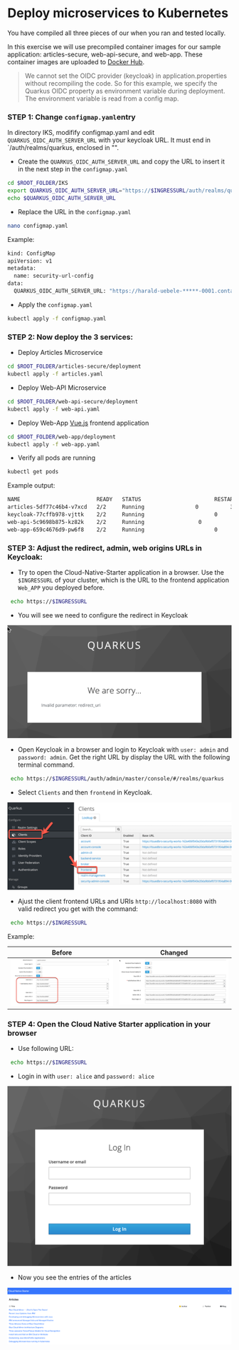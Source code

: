 # Deploy microservices to Kubernetes

You have compiled all three pieces of our  when you ran and tested locally.

In this exercise we will use precompiled container images for our sample application: articles-secure, web-api-secure, and web-app. These container images are uploaded to [Docker Hub](https://hub.docker.com/u/haraldu).

> We cannot set the OIDC provider (keycloak) in application.properties without recompiling the code. So for this example, we specify the Quarkus OIDC property as environment variable during deployment. The environment variable is read from a config map. 

### STEP 1: Change `configmap.yaml`entry

In directory IKS, modifify configmap.yaml and edit `QUARKUS_OIDC_AUTH_SERVER_URL` with your keycloak URL. It must end in `/auth/realms/quarkus, enclosed in "".

* Create the `QUARKUS_OIDC_AUTH_SERVER_URL` and copy the URL to insert it in the next step in the `configmap.yaml`

```sh
cd $ROOT_FOLDER/IKS
export QUARKUS_OIDC_AUTH_SERVER_URL="https://$INGRESSURL/auth/realms/quarkus"
echo $QUARKUS_OIDC_AUTH_SERVER_URL
```

* Replace the URL in the `configmap.yaml`

```sh
nano configmap.yaml
```

Example:

```sh
kind: ConfigMap
apiVersion: v1
metadata:
  name: security-url-config
data:
  QUARKUS_OIDC_AUTH_SERVER_URL: "https://harald-uebele-*****-0001.containers.appdomain.cloud/auth/realms/quarkus"
```

* Apply the `configmap.yaml`

```sh
kubectl apply -f configmap.yaml
```

### STEP 2: Now deploy the 3 services:

* Deploy Articles Microservice

```sh
cd $ROOT_FOLDER/articles-secure/deployment
kubectl apply -f articles.yaml
```

* Deploy Web-API Microservice

```sh
cd $ROOT_FOLDER/web-api-secure/deployment
kubectl apply -f web-api.yaml
```

* Deploy Web-App [Vue.js](https://vuejs.org/) frontend application

```sh
cd $ROOT_FOLDER/web-app/deployment
kubectl apply -f web-app.yaml
```

* Verify all pods are running

```sh
kubectl get pods
```

Example output:

```sh
NAME                        READY   STATUS                       RESTARTS   AGE
articles-5df77c46b4-v7xcd   2/2     Running                0          3h35m
keycloak-77cffb978-vjttk    2/2     Running                      0          44h
web-api-5c9698b875-kz82k    2/2     Running                 0          3h35m
web-app-659c4676d9-pw6f8    2/2     Running                      0          3h34m
```

### STEP 3: Adjust the redirect, admin, web origins URLs in Keycloak:

* Try to open the Cloud-Native-Starter application in a browser. Use the `$INGRESSURL` of your cluster, which is the URL to the frontend application `Web_APP` you deployed before.

```sh
 echo https://$INGRESSURL
```

* You will see we need to configure the redirect in Keycloak

![](../../images/cns-wrong-redirect-uri.png)


* Open Keycloak in a browser and login to Keycloak with `user: admin` and `password: admin`. Get the right URL by display the URL with the following terminal command.

```sh
 echo https://$INGRESSURL/auth/admin/master/console/#/realms/quarkus
```

* Select `Clients` and then `frontend` in Keycloak.

![](../../images/cns-ajust-client-redirect.png)

* Ajust the client frontend URLs and URIs `http://localhost:8080` with valid redirect you get with the command:

```sh
 echo https://$INGRESSURL
```

Example:

| Before | Changed  |
| - | - |
|![](../../images/cns-ajust-client-redirect-02.png)| ![](../../images/cns-ajust-client-redirect-03.png) |


### STEP 4: Open the Cloud Native Starter application in your browser

* Use following URL:

```sh
 echo https://$INGRESSURL
```

* Login in with `user: alice` and `password: alice`

![](../../images/cns-logon-keycloak.png)

* Now you see the entries of the articles

![](../../images/cns-web-app-ui.png)